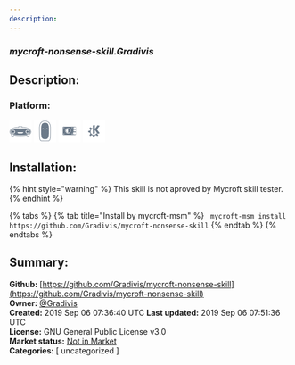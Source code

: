 ```yaml
---
description: 
---
```


### _mycroft-nonsense-skill.Gradivis_  
## Description:  
  
  
### Platform:  
 ![Mark I](../.gitbook/assets/mark-1-icon.png)  ![Mark II](../.gitbook/assets/mark-2-icon.png)  ![Picroft](../.gitbook/assets/picroft-icon.png)  ![plasmoid](../.gitbook/assets/kde.png)   
## Installation:  
{% hint style="warning" %}
This skill is not aproved by Mycroft skill tester.
{% endhint %}
    
{% tabs %}
{% tab title="Install by mycroft-msm" %}
``` mycroft-msm install https://github.com/Gradivis/mycroft-nonsense-skill```
{% endtab %}
  {% endtabs %}
    
## Summary:  
**Github:** [https://github.com/Gradivis/mycroft-nonsense-skill](https://github.com/Gradivis/mycroft-nonsense-skill)  
**Owner:** [@Gradivis](https://github.com/Gradivis)  
**Created:** 2019 Sep 06 07:36:40 UTC  **Last updated:** 2019 Sep 06 07:51:36 UTC  
**License:** GNU General Public License v3.0  
**Market status:** [Not in Market](https://market.mycroft.ai/skill/)  
**Categories:** [ uncategorized ]   
